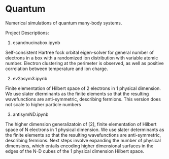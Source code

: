# Quantum
Numerical simulations of quantum many-body systems.

Project Descriptions:

1. esandnucinabox.ipynb

  Self-consistent Hartree fock orbital eigen-solver for general number of electrons in a box with a randomized ion distribution with variable atomic number. Electron clustering at the perimeter is observed, as well as positive correlation between temperature and ion charge.
  
2. ev2asym3.ipynb

  Finite elementation of Hilbert space of 2 electrons in 1 physical dimension. We use slater dterminants as the finite elements so that the resulting wavefunctions are anti-symmetric, describing fermions. This version does not scale to higher particle numbers
  
3. antisymND.ipynb

  The higher dimension generalizatoin of [2], finite elementation of Hilbert space of N electrons in 1 physical dimension. We use slater determinants as the finite elements so that the resulting wavefunctions are anti-symmetric, describing fermions. Next steps involve expanding the number of physical dimensions, which entails encoding higher dimensional surfaces in the edges of the N-D cubes of the 1 physical dimension Hilbert space. 
